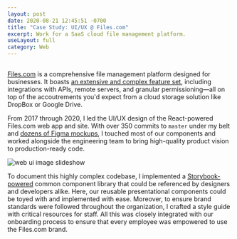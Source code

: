 ```yaml
---
layout: post
date: 2020-08-21 12:45:51 -0700
title: "Case Study: UI/UX @ Files.com"
excerpt: Work for a SaaS cloud file management platform.
useLayout: full
category: Web
---
```


<div class="slideshow text-center">
  <img class="img-fluid lazyload-image preloader" src="data:image/gif;base64,R0lGODlhAQABAIAAAAAAAP///yH5BAEAAAAALAAAAAABAAEAAAIBRAA7" data-src="/assets/cpr.png" />
</div>

<div class="mx-xs-1 mx-sm-3 mx-lg-4 mt-2 mb-3" markdown="1">

[Files.com](https://www.files.com/) is a comprehensive file management platform designed for businesses. It boasts [an extensive and complex feature set](https://www.files.com/features/overview/), including integrations with APIs, remote servers, and granular permissioning—all on top of the accoutrements you'd expect from a cloud storage solution like DropBox or Google Drive.

From 2017 through 2020, I led the UI/UX design of the React-powered Files.com web app and site. With over 350 commits to `master` under my belt and [dozens of Figma mockups](#linkToMockups), I touched most of our components and worked alongside the engineering team to bring high-quality product vision to production-ready code.

</div>

![web ui image slideshow](/assets/cpr.png)

<div class="mx-xs-1 mx-sm-3 mx-lg-4 mt-2" markdown="1">

To document this highly complex codebase, I implemented a [Storybook-powered](https://storybook.js.org/) common component library that could be referenced by designers and developers alike. Here, our reusable presentational components could be toyed with and implemented with ease. Moreover, to ensure brand standards were followed throughout the organization, I crafted a style guide with critical resources for staff. All this was closely integrated with our onboarding process to ensure that every employee was empowered to use the Files.com brand.

</div>
